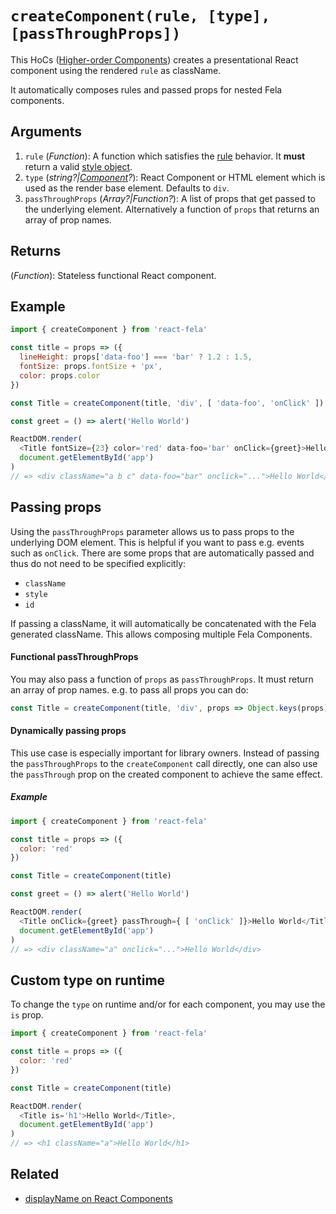 # `createComponent(rule, [type], [passThroughProps])`

This HoCs ([Higher-order Components](https://medium.com/@dan_abramov/mixins-are-dead-long-live-higher-order-components-94a0d2f9e750#.njbld18x8)) creates a presentational React component using the rendered `rule` as className.

It automatically composes rules and passed props for nested Fela components.

## Arguments
1. `rule` (*Function*): A function which satisfies the [rule](../basics/Rules.md) behavior. It **must** return a valid [style object](../basics/Rules.md#styleobject).
2. `type` (*string?|[Component](https://facebook.github.io/react/docs/top-level-api.html#react.component)?*): React Component or HTML element which is used as the render base element. Defaults to `div`.
3. `passThroughProps` (*Array?|Function?*): A list of props that get passed to the underlying element. Alternatively a function of `props` that returns an array of prop names.

## Returns
(*Function*): Stateless functional React component.

## Example
```javascript
import { createComponent } from 'react-fela'

const title = props => ({
  lineHeight: props['data-foo'] === 'bar' ? 1.2 : 1.5,
  fontSize: props.fontSize + 'px',
  color: props.color
})

const Title = createComponent(title, 'div', [ 'data-foo', 'onClick' ])

const greet = () => alert('Hello World')

ReactDOM.render(
  <Title fontSize={23} color='red' data-foo='bar' onClick={greet}>Hello World</Title>,
  document.getElementById('app')
)
// => <div className="a b c" data-foo="bar" onclick="...">Hello World</div>
```

## Passing props
Using the `passThroughProps` parameter allows us to pass props to the underlying DOM element. This is helpful if you want to pass e.g. events such as `onClick`. There are some props that are automatically passed and thus do not need to be specified explicitly:

* `className`
* `style`
* `id`

If passing a className, it will automatically be concatenated with the Fela generated className. This allows composing multiple Fela Components.

#### Functional passThroughProps
You may also pass a function of `props` as `passThroughProps`. It must return an array of prop names. e.g. to pass all props you can do:
```javascript
const Title = createComponent(title, 'div', props => Object.keys(props))
```

#### Dynamically passing props
This use case is especially important for library owners. Instead of passing the `passThroughProps` to the `createComponent` call directly, one can also use the `passThrough` prop on the created component to achieve the same effect.

##### Example
```javascript
import { createComponent } from 'react-fela'

const title = props => ({
  color: 'red'
})

const Title = createComponent(title)

const greet = () => alert('Hello World')

ReactDOM.render(
  <Title onClick={greet} passThrough={ [ 'onClick' ]}>Hello World</Title>,
  document.getElementById('app')
)
// => <div className="a" onclick="...">Hello World</div>
```

## Custom type on runtime
To change the `type` on runtime and/or for each component, you may use the `is` prop.
```javascript
import { createComponent } from 'react-fela'

const title = props => ({
  color: 'red'
})

const Title = createComponent(title)

ReactDOM.render(
  <Title is='h1'>Hello World</Title>,
  document.getElementById('app')
)
// => <h1 className="a">Hello World</h1>
```

## Related

- [displayName on React Components](http://fela.js.org/docs/recipes/DisplayNameComponents.html)